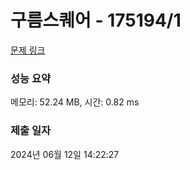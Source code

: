 # 구름스퀘어 - 175194/1 

[문제 링크](https://level.goorm.io/exam/175194/%EA%B5%AC%EB%A6%84-%EC%8A%A4%ED%80%98%EC%96%B4/quiz/1) 

### 성능 요약

메모리: 52.24 MB, 시간: 0.82 ms

### 제출 일자

2024년 06월 12일 14:22:27


